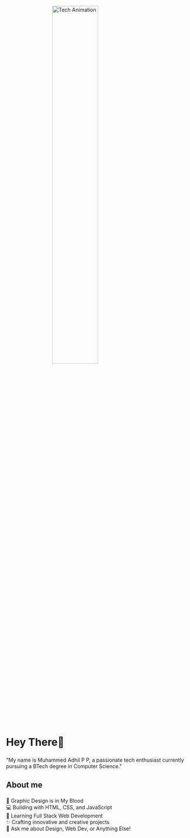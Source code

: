 <img src="https://media.giphy.com/media/XkA3s0gJheby79xn06/giphy.gif" 
     width="50%" 
     height="auto" 
     style="display: block; margin: 0 auto;" 
     alt="Tech Animation"/>


<h1 align="left"> Hey There👋 </h1>

###

<p align="left">"My name is Muhammed Adhil P P, a passionate tech enthusiast currently pursuing a BTech degree in Computer Science."</p>

###

<h2 align="left">About me</h2>

###

<p align="left">🎨 Graphic Design is in My Blood<br>
💻 Building with HTML, CSS, and JavaScript<br>
🌱 Learning Full Stack Web Development<br>
✨ Crafting innovative and creative projects<br>
💬 Ask me about Design, Web Dev, or Anything Else!<br>

###
